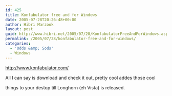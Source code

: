 ```yaml
---
id: 425
title: Konfabulator free and for Windows
date: 2005-07-28T20:26:48+00:00
author: Hibri Marzook
layout: post
guid: http://www.hibri.net/2005/07/28/KonfabulatorFreeAndForWindows.aspx
permalink: /2005/07/28/konfabulator-free-and-for-windows/
categories:
  - 'Odds &amp; Sods'
  - Windows
---
```

<http://www.konfabulator.com/>

All I can say is download and check it out, pretty cool addes those cool
  
things to your destop till Longhorn (eh Vista) is released.